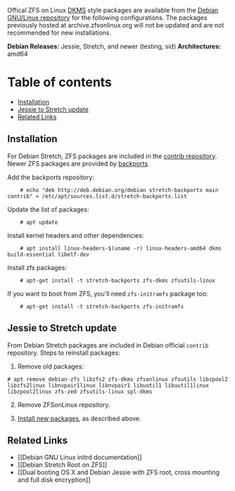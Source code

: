 Offical ZFS on Linux [DKMS](https://en.wikipedia.org/wiki/Dynamic_Kernel_Module_Support) style packages are available from the [Debian GNU/Linux repository](https://tracker.debian.org/pkg/zfs-linux) for the following configurations.  The packages previously hosted at archive.zfsonlinux.org will not be updated and are not recommended for new installations.

**Debian Releases:** Jessie, Stretch, and newer (testing, sid)
**Architectures:** amd64

# Table of contents
- [Installation](#installation)
- [Jessie to Stretch update](#jessie-to-stretch-update)
- [Related Links](#related-links)

## Installation
For Debian Stretch, ZFS packages are included in the [contrib repository](https://packages.debian.org/source/stretch/zfs-linux). Newer ZFS packages are provided by [backports](https://backports.debian.org/Instructions/).

Add the backports repository:

        # echo "deb http://deb.debian.org/debian stretch-backports main contrib" > /etc/apt/sources.list.d/stretch-backports.list

Update the list of packages:

        # apt update

Install kernel headers and other dependencies:

        # apt install linux-headers-$(uname -r) linux-headers-amd64 dkms build-essential libelf-dev

Install zfs packages:

        # apt-get install -t stretch-backports zfs-dkms zfsutils-linux

If you want to boot from ZFS, you'll need `zfs-initramfs` package too:

        # apt-get install -t stretch-backports zfs-initramfs

## Jessie to Stretch update
From Debian Stretch packages are included in Debian official `contrib` repository. Steps to reinstall packages:

1) Remove old packages:
```
# apt remove debian-zfs libzfs2 zfs-dkms zfsonlinux zfsutils libzpool2 libzfs2linux libnvpair1linux libnvpair1 libuutil1 libuutil1linux  libzpool2linux zfs-zed zfsutils-linux spl-dkms
```
2) Remove ZFSonLinux repository.

3) [Install new packages](#installation), as described above.

## Related Links
- [[Debian GNU Linux initrd documentation]]
- [[Debian Stretch Root on ZFS]]
- [[Dual booting OS X and Debian Jessie with ZFS root, cross mounting and full disk encryption]]
